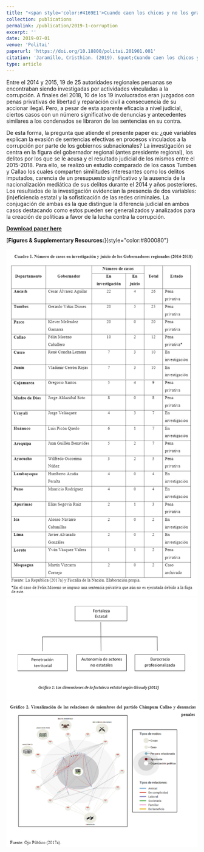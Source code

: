 ```yaml
---
title: "<span style='color:#4169E1'>Cuando caen los chicos y no los grandes: la corrupción a nivel subnacional en los casos de Callao y Tumbes</span>"
collection: publications
permalink: /publication/2019-1-corruption
excerpt: ''
date: 2019-07-01
venue: 'Politai'
paperurl: 'https://doi.org/10.18800/politai.201901.001'
citation: 'Jaramillo, Cristhian. (2019). &quot;Cuando caen los chicos y no los grandes: la corrupción a nivel subnacional en los casos de Callao y Tumbes.&quot; <i>Politai</i>. 10(18): 9-39.'
type: article
---
```


Entre el 2014 y 2015, 19 de 25 autoridades regionales peruanas se encontraban siendo investigadas por actividades vinculadas a la corrupción. A finales del 2018, 10 de los 19 involucrados eran juzgados con penas privativas de libertad y reparación civil a consecuencia de su accionar ilegal. Pero, a pesar de esta aparente eficacia a nivel judicial, ciertos casos con un número significativo de denuncias y antecedentes similares a los condenados se libraron de las sentencias en su contra.

De esta forma, la pregunta que atiende el presente paper es: ¿qué variables explican la evasión de sentencias efectivas en procesos vinculados a la corrupción por parte de los gobiernos subnacionales? La investigación se centra en la figura del gobernador regional (antes presidente regional), los delitos por los que se le acusa y el resultado judicial de los mismos entre el 2015-2018. Para ello, se realizó un estudio comparado de los casos Tumbes y Callao los cuales comparten similitudes interesantes como los delitos imputados, carencia de un presupuesto significativo y la ausencia de la nacionalización mediática de sus delitos durante el 2014 y años posteriores. Los resultados de la investigación evidencian la presencia de dos variables: (in)eficiencia estatal y la sofisticación de las redes criminales. La conjugación de ambas es la que distingue la diferencia judicial en ambos casos destacando como estos pueden ser generalizados y analizados para la creación de políticas a favor de la lucha contra la corrupción.

[**Download paper here**](https://www.researchgate.net/publication/336393445_Cuando_caen_los_chicos_y_no_los_grandes_la_corrupcion_a_nivel_subnacional_en_los_casos_de_Callao_y_Tumbes)

[**Figures & Supplementary Resources:**]{style="color:#800080"}

<img src="/images/corruption_table1.png"/>

<img src="/images/corruption_figure1.png"/>

<img src="/images/corruption_figure2.png"/>
